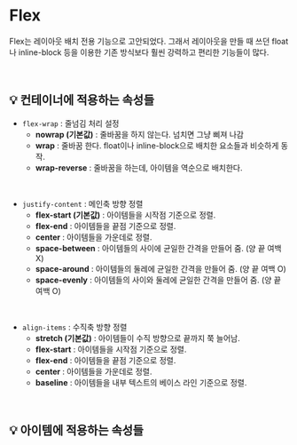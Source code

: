 # Flex

Flex는 레이아웃 배치 전용 기능으로 고안되었다. 그래서 레이아웃을 만들 때 쓰던 float나 inline-block 등을 이용한 기존 방식보다 훨씬 강력하고 편리한 기능들이 많다.

<br>

## 💡 컨테이너에 적용하는 속성들

* `flex-wrap` : 줄넘김 처리 설정  
	* **nowrap (기본값)** : 줄바꿈을 하지 않는다. 넘치면 그냥 삐져 나감
	* **wrap** : 줄바꿈 한다. float이나 inline-block으로 배치한 요소들과 비슷하게 동작.
	* **wrap-reverse** : 줄바꿈을 하는데, 아이템을 역순으로 배치한다.

<br>

* `justify-content` : 메인축 방향 정렬  
	* **flex-start (기본값)** : 아이템들을 시작점 기준으로 정렬.
	* **flex-end** : 아이템들을 끝점 기준으로 정렬.
	* **center** : 아이템들을 가운데로 정렬.
	* **space-between** : 아이템들의 사이에 균일한 간격을 만들어 줌. (양 끝 여백 X)
	* **space-around** : 아이템들의 둘레에 균일한 간격을 만들어 줌. (양 끝 여백 O)
	* **space-evenly** : 아이템들의 사이와 둘레에 균일한 간격을 만들어 줌. (양 끝 여백 O)

<br>

* `align-items` : 수직축 방향 정렬  
	* **stretch (기본값)** : 아이템들이 수직 방향으로 끝까지 쭉 늘어남.
	* **flex-start** : 아이템들을 시작점 기준으로 정렬.
	* **flex-end** : 아이템들을 끝점 기준으로 정렬.
	* **center** : 아이템들을 가운데로 정렬.
	* **baseline** : 아이템들을 내부 텍스트의 베이스 라인 기준으로 정렬.

<br>

## 💡 아이템에 적용하는 속성들
 

